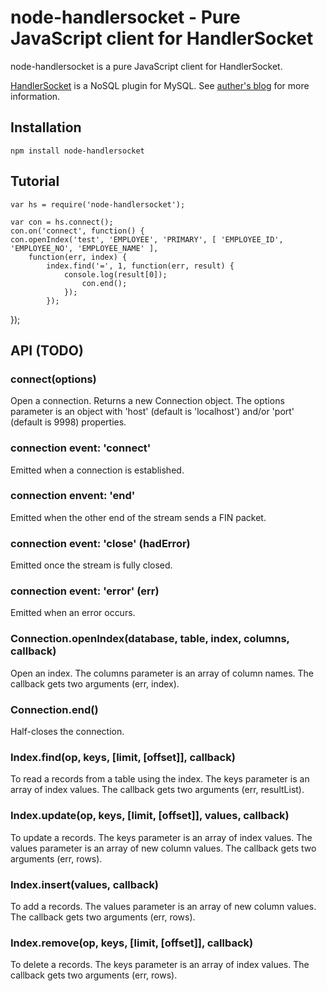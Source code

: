 # node-handlersocket - Pure JavaScript client for HandlerSocket

node-handlersocket is a pure JavaScript client for HandlerSocket.

[HandlerSocket](https://github.com/ahiguti/HandlerSocket-Plugin-for-MySQL)
is a NoSQL plugin for MySQL.
See [auther's blog](http://yoshinorimatsunobu.blogspot.com/2010/10/using-mysql-as-nosql-story-for.html)
for more information.

## Installation

    npm install node-handlersocket

## Tutorial

    var hs = require('node-handlersocket');

    var con = hs.connect();
    con.on('connect', function() {
    con.openIndex('test', 'EMPLOYEE', 'PRIMARY', [ 'EMPLOYEE_ID', 'EMPLOYEE_NO', 'EMPLOYEE_NAME' ],
        function(err, index) {
            index.find('=', 1, function(err, result) {
                console.log(result[0]);
                    con.end();
                });
            });
});

## API (TODO)

### connect(options)

Open a connection.
Returns a new Connection object.
The options parameter is an object with 'host' (default is 'localhost') and/or
'port' (default is 9998) properties.

### connection event: 'connect'

Emitted when a connection is established.

### connection envent: 'end'

Emitted when the other end of the stream sends a FIN packet.

### connection event: 'close' (hadError)

Emitted once the stream is fully closed.

### connection event: 'error' (err)

Emitted when an error occurs.

### Connection.openIndex(database, table, index, columns, callback)

Open an index.
The columns parameter is an array of column names.
The callback gets two arguments (err, index).

### Connection.end()

Half-closes the connection.

### Index.find(op, keys, [limit, [offset]], callback)

To read a records from a table using the index.
The keys parameter is an array of index values.
The callback gets two arguments (err, resultList).

### Index.update(op, keys, [limit, [offset]], values, callback)

To update a records.
The keys parameter is an array of index values.
The values parameter is an array of new column values.
The callback gets two arguments (err, rows).

### Index.insert(values, callback)

To add a records.
The values parameter is an array of new column values.
The callback gets two arguments (err, rows).

### Index.remove(op, keys, [limit, [offset]], callback)

To delete a records.
The keys parameter is an array of index values.
The callback gets two arguments (err, rows).
